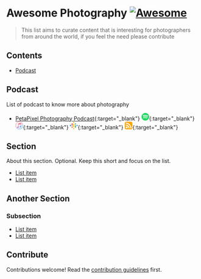 # Awesome Photography [![Awesome](https://awesome.re/badge.svg)](https://awesome.re)

> This list aims to curate content that is interesting for photographers from around the world, if you feel the need please contribute

## Contents

- [Podcast](#podcast)

## Podcast

List of podcast to know more about photography

- [PetaPixel Photography Podcast](https://petapixel.com/podcast/){:target="_blank"}
[<img src="https://raw.githubusercontent.com/rogersilvasouza/awesome-photography/main/media/podcasts/spotify.svg" height="20px" />](https://open.spotify.com/show/5M2lPiYiRCvIk8em3i1htj){:target="_blank"}
[<img src="https://raw.githubusercontent.com/rogersilvasouza/awesome-photography/main/media/podcasts/itunes.svg" height="20px" />](https://podcasts.apple.com/us/podcast/petapixel-photography-podcast/id1039751243){:target="_blank"}
[<img src="https://raw.githubusercontent.com/rogersilvasouza/awesome-photography/main/media/podcasts/google-podcasts.svg" height="20px" />](https://podcasts.google.com/feed/aHR0cHM6Ly9wZXRhcGl4ZWwubGlic3luLmNvbS9yc3M){:target="_blank"}
[<img src="https://raw.githubusercontent.com/rogersilvasouza/awesome-photography/main/media/podcasts/rss.svg" height="20px" />](https://petapixel.libsyn.com/rss){:target="_blank"}

## Section

About this section. Optional. Keep this short and focus on the list.

- [List item](http://example.com)
- [List item](http://example.com)

## Another Section

### Subsection

- [List item](http://example.com)
- [List item](http://example.com)

## Contribute

Contributions welcome! Read the [contribution guidelines](contributing.md) first.
